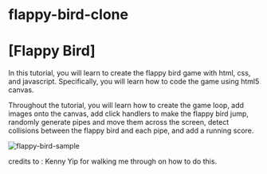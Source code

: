 # flappy-bird-clone

# [Flappy Bird]

In this tutorial, you will learn to create the flappy bird game with html, css, and javascript. Specifically, you will learn how to code the game using html5 canvas.

Throughout the tutorial, you will learn how to create the game loop, add images onto the canvas, add click handlers to make the flappy bird jump, randomly generate pipes and move them across the screen, detect collisions between the flappy bird and each pipe, and add a running score.

![flappy-bird-sample](https://user-images.githubusercontent.com/78777681/219966636-72584cb3-d471-41c0-872f-62c230dccc47.png)

credits to : Kenny Yip for walking me through on how to do this.
